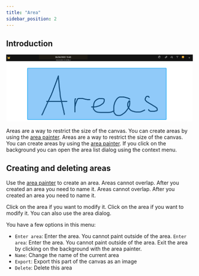 ```yaml
---
title: "Area"
sidebar_position: 2
---
```


## Introduction

![Area](area.png)

Areas are a way to restrict the size of the canvas. You can create areas by using the [area painter](painters/area.md). Areas are a way to restrict the size of the canvas. You can create areas by using the [area painter](painters/area.md). If you click on the background you can open the area list dialog using the context menu.

## Creating and deleting areas

Use the [area painter](painters/area.md) to create an area. Areas cannot overlap. After you created an area you need to name it. Areas cannot overlap. After you created an area you need to name it.

Click on the area if you want to modify it. Click on the area if you want to modify it. You can also use the area dialog.

You have a few options in this menu:

* `Enter area`: Enter the area. You cannot paint outside of the area. `Enter area`: Enter the area. You cannot paint outside of the area. Exit the area by clicking on the background with the area painter.
* `Name`: Change the name of the current area
* `Export`: Export this part of the canvas as an image
* `Delete`: Delete this area
